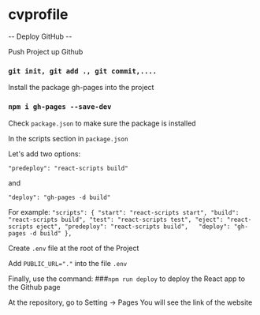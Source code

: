 # cvprofile

-- Deploy GitHub --

Push Project up Github
### `git init, git add ., git commit,....`

Install the package gh-pages into the project
### `npm i gh-pages --save-dev`

Check `package.json` to make sure the package is installed

In the scripts section in `package.json`

Let's add two options:

`"predeploy": "react-scripts build"` 

and 

`"deploy": "gh-pages -d build"`

For example: 
`"scripts": {
    "start": "react-scripts start",
    "build": "react-scripts build",
    "test": "react-scripts test",
    "eject": "react-scripts eject",
    "predeploy": "react-scripts build",  
    "deploy": "gh-pages -d build"
  },`

Create `.env` file at the root of the Project

Add `PUBLIC_URL="."` into the file `.env`

Finally, use the command: 
###`npm run deploy` to deploy the React app to the Github page

At the repository, go to Setting -> Pages
You will see the link of the website
